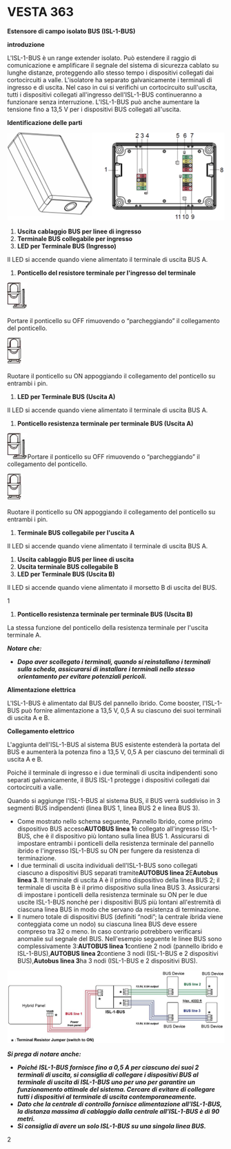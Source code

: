 # VESTA 363

**Estensore di campo isolato BUS (ISL-1-BUS)**

**introduzione**

L'ISL-1-BUS è un range extender isolato. Può estendere il raggio di comunicazione e amplificare il segnale del sistema di sicurezza cablato su lunghe distanze, proteggendo allo stesso tempo i dispositivi collegati dai cortocircuiti a valle. L'isolatore ha separato galvanicamente i terminali di ingresso e di uscita. Nel caso in cui si verifichi un cortocircuito sull'uscita, tutti i dispositivi collegati all'ingresso dell'ISL-1-BUS continueranno a funzionare senza interruzione. L'ISL-1-BUS può anche aumentare la tensione fino a 13,5 V per i dispositivi BUS collegati all'uscita.

**Identificazione delle parti**

![](<.gitbook/assets/0 (5).png>)

1.  **Uscita cablaggio BUS per linee di ingresso**
2.  **Terminale BUS collegabile per ingresso**
3.  **LED per Terminale BUS (Ingresso)**

Il LED si accende quando viene alimentato il terminale di uscita BUS A.

1.  **Ponticello del resistore terminale per l'ingresso del terminale**

![](<.gitbook/assets/1 (5).jpeg>)

Portare il ponticello su OFF rimuovendo o “parcheggiando” il collegamento del ponticello.

![](<.gitbook/assets/2 (4).jpeg>)

Ruotare il ponticello su ON appoggiando il collegamento del ponticello su entrambi i pin.

1.  **LED per Terminale BUS (Uscita A)**

Il LED si accende quando viene alimentato il terminale di uscita BUS A.

1.  **Ponticello resistenza terminale per terminale BUS (Uscita A)**

![](<.gitbook/assets/3 (4).jpeg>)Portare il ponticello su OFF rimuovendo o “parcheggiando” il collegamento del ponticello.

![](<.gitbook/assets/4 (5).jpeg>)

Ruotare il ponticello su ON appoggiando il collegamento del ponticello su entrambi i pin.

1.  **Terminale BUS collegabile per l'uscita A**

Il LED si accende quando viene alimentato il terminale di uscita BUS A.

1.  **Uscita cablaggio BUS per linee di uscita**
2.  **Uscita terminale BUS collegabile B**
3.  **LED per Terminale BUS (Uscita B)**

Il LED si accende quando viene alimentato il morsetto B di uscita del BUS.

1

1.  **Ponticello resistenza terminale per terminale BUS (Uscita B)**

La stessa funzione del ponticello della resistenza terminale per l'uscita terminale A.

_**Notare che:**_

-   _**Dopo aver scollegato i terminali, quando si reinstallano i terminali sulla scheda, assicurarsi di installare i terminali nello stesso orientamento per evitare potenziali pericoli.**_

**Alimentazione elettrica**

L'ISL-1-BUS è alimentato dal BUS del pannello ibrido. Come booster, l'ISL-1-BUS può fornire alimentazione a 13,5 V, 0,5 A su ciascuno dei suoi terminali di uscita A e B.

**Collegamento elettrico**

L'aggiunta dell'ISL-1-BUS al sistema BUS esistente estenderà la portata del BUS e aumenterà la potenza fino a 13,5 V, 0,5 A per ciascuno dei terminali di uscita A e B.

Poiché il terminale di ingresso e i due terminali di uscita indipendenti sono separati galvanicamente, il BUS ISL-1 protegge i dispositivi collegati dai cortocircuiti a valle.

Quando si aggiunge l'ISL-1-BUS al sistema BUS, il BUS verrà suddiviso in 3 segmenti BUS indipendenti (linea BUS 1, linea BUS 2 e linea BUS 3).

-   Come mostrato nello schema seguente, Pannello Ibrido, come primo dispositivo BUS acceso**AUTOBUS linea 1**è collegato all'ingresso ISL-1-BUS, che è il dispositivo più lontano sulla linea BUS 1. Assicurarsi di impostare entrambi i ponticelli della resistenza terminale del pannello ibrido e l'ingresso ISL-1-BUS su ON per fungere da resistenza di terminazione.
-   I due terminali di uscita individuali dell'ISL-1-BUS sono collegati ciascuno a dispositivi BUS separati tramite**AUTOBUS linea 2**E**Autobus linea 3**. Il terminale di uscita A è il primo dispositivo della linea BUS 2; il terminale di uscita B è il primo dispositivo sulla linea BUS 3. Assicurarsi di impostare i ponticelli della resistenza terminale su ON per le due uscite ISL-1-BUS nonché per i dispositivi BUS più lontani all'estremità di ciascuna linea BUS in modo che servano da resistenza di terminazione.
-   Il numero totale di dispositivi BUS (definiti “nodi”; la centrale ibrida viene conteggiata come un nodo) su ciascuna linea BUS deve essere compreso tra 32 o meno. In caso contrario potrebbero verificarsi anomalie sul segnale del BUS. Nell'esempio seguente le linee BUS sono complessivamente 3:**AUTOBUS linea 1**contiene 2 nodi (pannello ibrido e ISL-1-BUS),**AUTOBUS linea 2**contiene 3 nodi (ISL-1-BUS e 2 dispositivi BUS),**Autobus linea 3**ha 3 nodi (ISL-1-BUS e 2 dispositivi BUS).

![](<.gitbook/assets/5 (2).jpeg>)

_**Si prega di notare anche:**_

-   _**Poiché ISL-1-BUS fornisce fino a 0,5 A per ciascuno dei suoi 2 terminali di uscita, si consiglia di collegare i dispositivi BUS al terminale di uscita di ISL-1-BUS uno per uno per garantire un funzionamento ottimale del sistema. Cercare di evitare di collegare tutti i dispositivi al terminale di uscita contemporaneamente.**_
-   _**Dato che la centrale di controllo fornisce alimentazione all'ISL-1-BUS, la distanza massima di cablaggio dalla centrale all'ISL-1-BUS è di 90 metri.**_
-   _**Si consiglia di avere un solo ISL-1-BUS su una singola linea BUS.**_

2
